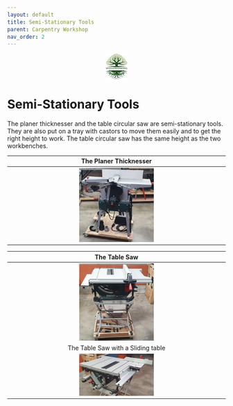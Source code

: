 ```yaml
---
layout: default
title: Semi-Stationary Tools
parent: Carpentry Workshop
nav_order: 2
---
```

<center>
<img src="../media/Lignarius.png" width="10%" height="10%" align="middle"/>
</center>

# Semi-Stationary Tools

The planer thicknesser and the table circular saw are semi-stationary tools.
They are also put on a tray with castors to move them easily and to get the right height to work.
The table circular saw has the same height as the two workbenches.


|                                                                      The Planer Thicknesser                                                                     |
|:---------------------------------------------------------------------------------------------------------------------------------------------------------------:|
| [<img alt="image" height="35%" src="/media/Planer Thicknesser.jpg" width="35%"/>](https://garlatti.github.io/media/Planer%20Thicknesser.jpg) |


|                                                                                    The Table Saw                                                                                    |
|:-----------------------------------------------------------------------------------------------------------------------------------------------------------------------------------:|
|             [<img alt="image" height="35%" src="/media/Semi-Stationary Table Saw.jpg" width="35%"/>](https://garlatti.github.io/media/Semi-Stationary%20Table%20Saw.jpg)            |
|                                                                          The Table Saw with a Sliding table                                                                         |
| [<img alt="image" height="35%" src="/media/Semi-Stationary Table Saw_1.jpg" width="35%"/>](https://garlatti.github.io/media/Semi-Stationary%20Table%20Saw_1.jpg) |

